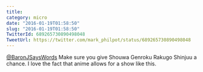 ```yaml
---
title: 
category: micro
date: "2016-01-19T01:58:50"
slug: "2016-01-19T01:58:50"
TwitterId: 689265730890498048
TweetUrl: https://twitter.com/mark_philpot/status/689265730890498048
---
```


[@BaronJSaysWords](https://twitter.com/BaronJSaysWords) Make sure you give
Shouwa Genroku Rakugo Shinjuu a chance. I love the fact that anime allows for a
show like this.

